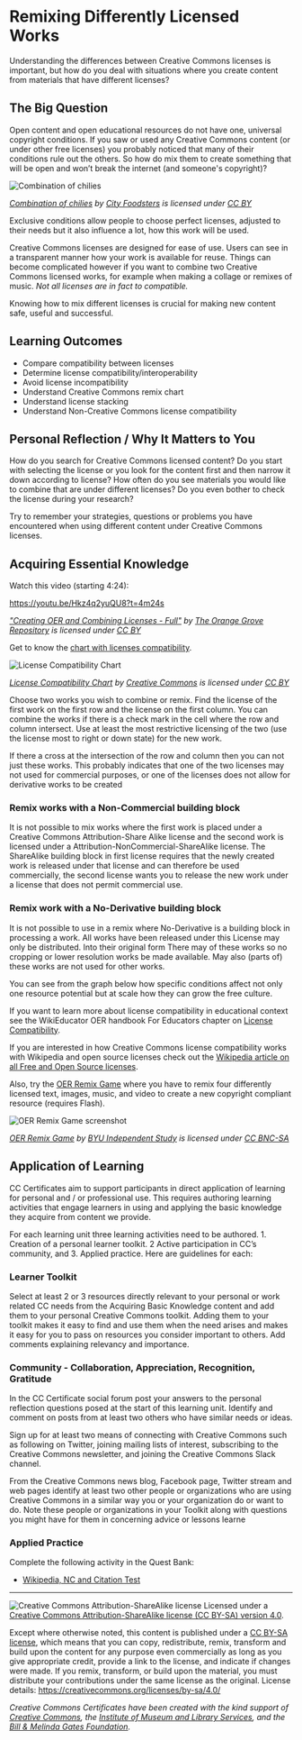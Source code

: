 # Remixing Differently Licensed Works

Understanding the differences between Creative Commons licenses is important, but how do you deal with situations where you create content from materials that have different licenses?

## The Big Question

Open content and open educational resources do not have one, universal copyright conditions. If you saw or used any Creative Commons content (or under other free licenses) you probably noticed that many of their conditions rule out the others. So how do mix them to create something that will be open and won’t break the internet (and someone's copyright)?

![Combination of chilies](https://github.com/creativecommons/cc-cert-edu/blob/master/images/licenses/chilies.jpg "Combination of chilies")

*[Combination of chilies](https://flickr.com/photos/cityfoodsters/16344463891 "Combination of chilies") by [City Foodsters](https://flickr.com/people/cityfoodsters) is licensed under [CC BY](https://creativecommons.org/licenses/by/2.0/)*

Exclusive conditions allow people to choose perfect licenses, adjusted to their needs but it also influence a lot, how this work will be used.

Creative Commons licenses are designed for ease of use. Users can see in a transparent manner how your work is available for reuse. Things can become complicated however if you want to combine two Creative Commons licensed works, for example when making a collage or remixes of music. *Not all licenses are in fact to compatible.* 

Knowing how to mix different licenses is crucial for making new content safe, useful and successful. 

## Learning Outcomes

* Compare compatibility between licenses
* Determine license compatibility/interoperability
* Avoid license incompatibility
* Understand Creative Commons remix chart
* Understand license stacking
* Understand Non-Creative Commons license compatibility


## Personal Reflection / Why It Matters to You  
  
How do you search for Creative Commons licensed content? Do you start with selecting the license or you look for the content first and then narrow it down according to license? How often do you see materials you would like to combine that are under different licenses? Do you even bother to check the license during your research?

Try to remember your strategies, questions or problems you have encountered when using different content under Creative Commons licenses.


## Acquiring Essential Knowledge 

Watch this video (starting 4:24):
 
https://youtu.be/Hkz4q2yuQU8?t=4m24s 

*["Creating OER and Combining Licenses - Full"](https://youtu.be/Hkz4q2yuQU8) by [The Orange Grove Repository](https://www.youtube.com/channel/UCA3MOOzRYoFFW2HbOqODxTQ) is licensed under [CC BY](https://creativecommons.org/licenses/by/3.0/legalcode)*

Get to know the [chart with licenses compatibility](https://wiki.creativecommons.org/wiki/Wiki/cc_license_compatibility).

![License Compatibility Chart](https://github.com/creativecommons/cc-cert-edu/blob/master/images/licenses/license-compatibility-chart.jpg "License Compatibility Chart")

*[License Compatibility Chart](https://wiki.creativecommons.org/wiki/Wiki/cc_license_compatibility) by [Creative Commons](https://creativecommons.org/) is licensed under [CC BY](https://creativecommons.org/licenses/by/4.0/)*

Choose two works you wish to combine or remix. Find the license of the first work on the first row and the license on the first column. You can combine the works if there is a check mark in the cell where the row and column intersect. Use at least the most restrictive licensing of the two (use the license most to right or down state) for the new work. 

If there a cross at the intersection of the row and column then you can not just these works. This probably indicates that one of the two licenses may not used for commercial purposes, or one of the licenses does not allow for derivative works to be created

### Remix works with a Non-Commercial building block

It is not possible to mix works where the first work is placed under a Creative Commons Attribution-Share Alike license and the second work is licensed under a Attribution-NonCommercial-ShareAlike license. The ShareAlike building block in first license requires that the newly created work is released under that license and can therefore be used commercially, the second license wants you to release the new work under a license that does not permit commercial use.

### Remix work with a No-Derivative building block
It is not possible to use in a remix where No-Derivative is a building block in processing a work. All works have been released under this License may only be distributed. Into their original form There may of these works so no cropping or lower resolution works be made available. May also (parts of) these works are not used for other works.

You can see from the graph below how specific conditions affect not only one resource potential but at scale how they can grow the free culture. 

If you want to learn more about license compatibility in educational context see the WikiEducator OER handbook For Educators chapter on [License Compatibility](http://wikieducator.org/OER_Handbook/educator_version_one/License/License_compatibility).

If you are interested in how Creative Commons license compatibility works with Wikipedia and open source licenses check out the [Wikipedia article on all Free and Open Source licenses](https://en.wikipedia.org/wiki/Comparison_of_free_and_open-source_software_licenses). 
   
Also, try the [OER Remix Game](http://indstudy1.org/univ/355460515034/Flash/Lesson2/PracticeVersion.html) where you have to remix four differently licensed  text, images, music, and video to create a new copyright compliant resource (requires Flash).

![OER Remix Game screenshot](https://github.com/creativecommons/cc-cert-edu/blob/master/images/licenses/oer-remix-game.jpg "OER Remix Game screenshot")

*[OER Remix Game](http://indstudy1.org/univ/355460515034/Flash/Lesson2/PracticeVersion.html) by [BYU Independent Study](https://is.byu.edu/) is licensed under [CC BNC-SA](http://creativecommons.org/licenses/by-nc-sa/3.0/us/)*

## Application of Learning

CC Certificates aim to support participants in direct application of learning for personal and / or professional use. This requires authoring learning activities that engage learners in using and applying the basic knowledge they acquire from content we provide. 

For each learning unit three learning activities need to be authored. 1. Creation of a personal learner toolkit. 2 Active participation in CC’s community, and 3. Applied practice. Here are guidelines for each:


### Learner Toolkit
Select at least 2 or 3 resources directly relevant to your personal or work related CC needs from the Acquiring Basic Knowledge content and add them to your personal Creative Commons toolkit. Adding them to your toolkit makes it easy to find and use them when the need arises and makes it easy for you to pass on resources you consider important to others. Add comments explaining relevancy and importance. 

### Community - Collaboration, Appreciation, Recognition, Gratitude
In the CC Certificate social forum post your answers to the personal reflection questions posed at the start of this learning unit. Identify and comment on posts from at least two others who have similar needs or ideas.

Sign up for at least two means of connecting with Creative Commons such as following on Twitter, joining mailing lists of interest, subscribing to the Creative Commons newsletter, and joining the Creative Commons Slack channel.

From the Creative Commons news blog, Facebook page, Twitter stream and web pages identify at least two other people or organizations who are using Creative Commons in a similar way you or your organization do or want to do. Note these people or organizations in your Toolkit along with questions you might have for them in concerning advice or lessons learne

### Applied Practice


Complete the following activity in the Quest Bank:

* [Wikipedia, NC and Citation Test](https://quests.creativecommons.org/assignments/wikipedia-nc-and-citation)
----

![Creative Commons Attribution-ShareAlike license](https://github.com/creativecommons/cc-cert-edu/blob/master/images/cc-by-sa-88x31.png "CC BY-SA")
Licensed under a [Creative Commons Attribution-ShareAlike license (CC BY-SA) version 4.0](https://creativecommons.org/licenses/by-sa/4.0/).

Except where otherwise noted, this content is published under a [CC BY-SA license](https://creativecommons.org/licenses/by-sa/4.0/), which means that you can copy, redistribute, remix, transform and build upon the content for any purpose even commercially as long as you give appropriate credit, provide a link to the license, and indicate if changes were made. If you remix, transform, or build upon the material, you must distribute your contributions under the same license as the original.
License details: https://creativecommons.org/licenses/by-sa/4.0/

*Creative Commons Certificates have been created with the kind support of [Creative Commons](http://creativecommons.org/), the [Institute of Museum and Library Services](https://www.imls.gov/), and the [Bill &amp; Melinda Gates Foundation](http://www.gatesfoundation.org/).*